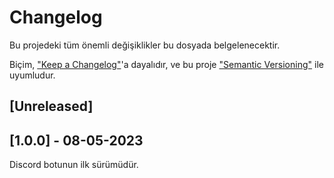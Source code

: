 # Changelog
Bu projedeki tüm önemli değişiklikler bu dosyada belgelenecektir.

Biçim, ["Keep a Changelog"](https://keepachangelog.com/en/1.0.0/)'a dayalıdır,
ve bu proje ["Semantic Versioning"](https://semver.org/spec/v2.0.0.html) ile uyumludur.

## [Unreleased]

## [1.0.0] - 08-05-2023
Discord botunun ilk sürümüdür.
